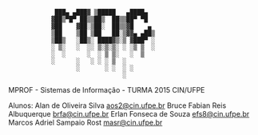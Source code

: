                  ███▄ ▄███▓ ▒█████   ▄████▄  
                ▓██▒▀█▀ ██▒▒██▒  ██▒▒██▀ ▀█  
                ▓██    ▓██░▒██░  ██▒▒▓█    ▄ 
                ▒██    ▒██ ▒██   ██░▒▓▓▄ ▄██▒
                ▒██▒   ░██▒░ ████▓▒░▒ ▓███▀ ░
                ░ ▒░   ░  ░░ ▒░▒░▒░ ░ ░▒ ▒  ░
                ░  ░      ░  ░ ▒ ▒░   ░  ▒   
                ░      ░   ░ ░ ░ ▒  ░        
                       ░       ░ ░  ░ ░      
                                    ░        
                                             
                                             
                                                  
MPROF - Sistemas de Informação - TURMA 2015
              CIN/UFPE

Alunos:
        Alan de Oliveira Silva            aos2@cin.ufpe.br
        Bruce Fabian Reis Albuquerque     brfa@cin.ufpe.br
        Erlan Fonseca de Souza            efs8@cin.ufpe.br
        Marcos Adriel Sampaio Rost        masr@cin.ufpe.br
        
